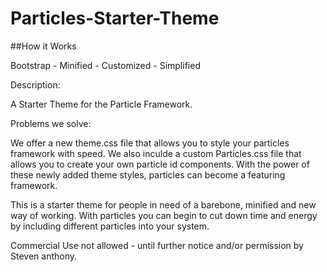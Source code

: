 # Particles-Starter-Theme

##How it Works


Bootstrap - Minified - Customized - Simplified 

Description: 

A Starter Theme for the Particle Framework. 


Problems we solve:   

We offer a new theme.css file that allows you to style your particles framework with speed. We also inculde a custom Particles.css file that allows you to create your own particle id components. With the power of these newly added theme styles, particles can become a featuring framework. 

This is a starter theme for people in need of a barebone, minified and new way of working. With particles you can begin to cut down time and energy by including different particles into your system. 


Commercial Use not allowed - until further notice and/or permission by Steven anthony.   
